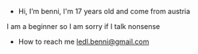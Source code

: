 - Hi, I’m benni, I'm 17 years old and come from austria

I am a beginner so I am sorry if I talk nonsense

- How to reach me ledl.benni@gmail.com
